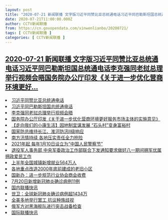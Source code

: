 ```yaml
---
layout: post
title: "2020-07-21 新闻联播 文字版习近平同赞比亚总统通电话习近平同巴勒斯坦国总统通电话李克强同老挝总理举行视频会晤国务院办公厅印发《关于进一步优化营商环境更好..."
date: 2020-07-21T11:00:00.000Z
author: CCTV新闻联播
from: https://cn.govopendata.com/xinwenlianbo/20200721/
tags: [ CCTV新闻联播 ]
categories: [ CCTV新闻联播 ]
---
```

<!--1595329200000-->
[2020-07-21 新闻联播 文字版习近平同赞比亚总统通电话习近平同巴勒斯坦国总统通电话李克强同老挝总理举行视频会晤国务院办公厅印发《关于进一步优化营商环境更好...](https://cn.govopendata.com/xinwenlianbo/20200721/)
------

<div>
<li><a target="_blank" href="https://cn.govopendata.com/xinwenlianbo/20200721/#169059">习近平同赞比亚总统通电话</a></li><li><a target="_blank" href="https://cn.govopendata.com/xinwenlianbo/20200721/#169060">习近平同巴勒斯坦国总统通电话</a></li><li><a target="_blank" href="https://cn.govopendata.com/xinwenlianbo/20200721/#169061">李克强同老挝总理举行视频会晤</a></li><li><a target="_blank" href="https://cn.govopendata.com/xinwenlianbo/20200721/#169062">国务院办公厅印发《关于进一步优化营商环境更好服务市场主体的实施意见》</a></li><li><a target="_blank" href="https://cn.govopendata.com/xinwenlianbo/20200721/#169063">【走向我们的小康生活】因地制宜谋发展 “石头村”变身富裕村</a></li><li><a target="_blank" href="https://cn.govopendata.com/xinwenlianbo/20200721/#169064">国家防总维持长江、淮河防汛Ⅱ级响应</a></li><li><a target="_blank" href="https://cn.govopendata.com/xinwenlianbo/20200721/#169065">南方汛情持续 各地压实责任全力抢险</a></li><li><a target="_blank" href="https://cn.govopendata.com/xinwenlianbo/20200721/#169066">2021年起 每年1月10日设立为“中国人民警察节”</a></li><li><a target="_blank" href="https://cn.govopendata.com/xinwenlianbo/20200721/#169067">退役军人事务部 中央军委政治工作部联合下发通知要求做好八一期间拥军优属拥政爱民工作</a></li><li><a target="_blank" href="https://cn.govopendata.com/xinwenlianbo/20200721/#169068">上半年全国城镇新增就业564万人</a></li><li><a target="_blank" href="https://cn.govopendata.com/xinwenlianbo/20200721/#169069">各地重点改造2000年底前建成的老旧小区</a></li><li><a target="_blank" href="https://cn.govopendata.com/xinwenlianbo/20200721/#169070">国新办：进一步规范行业协会商会收费</a></li><li><a target="_blank" href="https://cn.govopendata.com/xinwenlianbo/20200721/#169071">7月20日新增新冠肺炎确诊病例11例</a></li><li><a target="_blank" href="https://cn.govopendata.com/xinwenlianbo/20200721/#169072">国内联播快讯</a></li><li><a target="_blank" href="https://cn.govopendata.com/xinwenlianbo/20200721/#169073">世卫：全球新冠肺炎确诊病例超1434万</a></li><li><a target="_blank" href="https://cn.govopendata.com/xinwenlianbo/20200721/#169074">全美多地举行罢工 抗议种族歧视</a></li><li><a target="_blank" href="https://cn.govopendata.com/xinwenlianbo/20200721/#169075">俄军方对黑海舰队进行突击战备检查</a></li><li><a target="_blank" href="https://cn.govopendata.com/xinwenlianbo/20200721/#169076">国际联播快讯</a></li>
</div>
